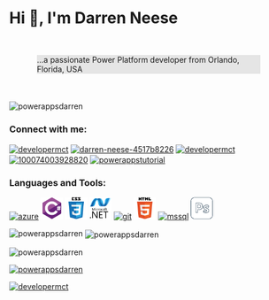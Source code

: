 <h1>Hi 👋, I'm Darren Neese</h1>

<div align="left" style="background-color:#e5e5e5;margin:50px">...a passionate Power Platform developer from Orlando, Florida, USA</div>

<p align="left"><img src="https://komarev.com/ghpvc/?username=powerappsdarren&label=Profile%20views&color=0e75b6&style=plastic" alt="powerappsdarren" /> </p>

<h3 align="left">Connect with me:</h3>
<p align="left">
    <a href="https://twitter.com/developermct" target="blank"><img align="center" src="https://raw.githubusercontent.com/rahuldkjain/github-profile-readme-generator/master/src/images/icons/Social/twitter.svg" alt="developermct" height="30" width="40" /></a>
    <a href="https://linkedin.com/in/darren-neese-4517b8226" target="blank"><img align="center" src="https://raw.githubusercontent.com/rahuldkjain/github-profile-readme-generator/master/src/images/icons/Social/linked-in-alt.svg" alt="darren-neese-4517b8226" height="30" width="40" /></a>
    <a href="https://stackoverflow.com/users/developermct" target="blank"><img align="center" src="https://raw.githubusercontent.com/rahuldkjain/github-profile-readme-generator/master/src/images/icons/Social/stack-overflow.svg" alt="developermct" height="30" width="40" /></a>
    <a href="https://fb.com/100074003928820" target="blank"><img align="center" src="https://raw.githubusercontent.com/rahuldkjain/github-profile-readme-generator/master/src/images/icons/Social/facebook.svg" alt="100074003928820" height="30" width="40" /></a>
    <a href="https://www.youtube.com/c/powerappstutorial" target="blank"><img align="center" src="https://raw.githubusercontent.com/rahuldkjain/github-profile-readme-generator/master/src/images/icons/Social/youtube.svg" alt="powerappstutorial" height="30" width="40" /></a>
</p>

<h3 align="left">Languages and Tools:</h3>
<p align="left"> 
    <a href="https://azure.microsoft.com/en-us/" target="_blank" rel="noreferrer"><img src="https://www.vectorlogo.zone/logos/microsoft_azure/microsoft_azure-icon.svg" alt="azure" width="40" height="40"/></a>
    <a href="https://www.w3schools.com/cs/" target="_blank" rel="noreferrer"><img src="https://raw.githubusercontent.com/devicons/devicon/master/icons/csharp/csharp-original.svg" alt="csharp" width="40" height="40"/></a>
    <a href="https://www.w3schools.com/css/" target="_blank" rel="noreferrer"><img src="https://raw.githubusercontent.com/devicons/devicon/master/icons/css3/css3-original-wordmark.svg" alt="css3" width="40" height="40"/></a>
    <a href="https://dotnet.microsoft.com/" target="_blank" rel="noreferrer"><img src="https://raw.githubusercontent.com/devicons/devicon/master/icons/dot-net/dot-net-original-wordmark.svg" alt="dotnet" width="40" height="40"/></a>
    <a href="https://git-scm.com/" target="_blank" rel="noreferrer"><img src="https://www.vectorlogo.zone/logos/git-scm/git-scm-icon.svg" alt="git" width="40" height="40"/></a>
    <a href="https://www.w3.org/html/" target="_blank" rel="noreferrer"><img src="https://raw.githubusercontent.com/devicons/devicon/master/icons/html5/html5-original-wordmark.svg" alt="html5" width="40" height="40"/></a>
    <a href="https://www.microsoft.com/en-us/sql-server" target="_blank" rel="noreferrer"><img src="https://www.svgrepo.com/show/303229/microsoft-sql-server-logo.svg" alt="mssql" width="40" height="40"/></a>
    <a href="https://www.photoshop.com/en" target="_blank" rel="noreferrer"><img src="https://raw.githubusercontent.com/devicons/devicon/master/icons/photoshop/photoshop-line.svg" alt="photoshop" width="40" height="40"/> </a>
</p>


<p><img align="left" src="https://github-readme-stats.vercel.app/api/top-langs?username=powerappsdarren&show_icons=true&locale=en&layout=compact" alt="powerappsdarren" /></p>

<p>&nbsp;<img align="center" src="https://github-readme-stats.vercel.app/api?username=powerappsdarren&show_icons=true&locale=en" alt="powerappsdarren" /></p>

<p><img align="center" src="https://github-readme-streak-stats.herokuapp.com/?user=powerappsdarren&" alt="powerappsdarren" /></p>

<p align="left"> <a href="https://github.com/ryo-ma/github-profile-trophy"><img src="https://github-profile-trophy.vercel.app/?username=powerappsdarren" alt="powerappsdarren" /></a> </p>

<p align="left"> <a href="https://twitter.com/developermct" target="blank"><img src="https://img.shields.io/twitter/follow/developermct?logo=twitter" alt="developermct" /></a> </p>